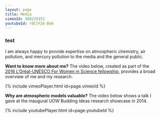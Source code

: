 ```yaml
---
layout: page
title: Media
vimeoId: 369229152
youtubeId: rOClF26-Bo8
---
```

### test
I am always happy to provide expertise on atmospheric chemistry, air pollution, and mercury pollution to the media and the general public.

**Want to know more about me?** The video below, created as part of the [2016 L’Oréal-UNESCO For Women in Science fellowship](https://www.forwomeninscience.com.au/fellows), provides a broad overview of me and my research.

{% include vimeoPlayer.html id=page.vimeoId %}

**Why are atmospheric models valuable?** The video below shows a talk I gave at the inaugural UOW Budding Ideas research showcase in 2014.

{% include youtubePlayer.html id=page.youtubeId %}
